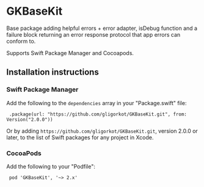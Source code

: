 # GKBaseKit

Base package adding helpful errors + error adapter, isDebug function and a failure block returning an error response protocol that app errors can conform to.

Supports Swift Package Manager and Cocoapods.

## Installation instructions

### Swift Package Manager

Add the following to the `dependencies` array in your "Package.swift" file:

     .package(url: "https://github.com/gligorkot/GKBaseKit.git", from: Version("2.0.0"))

Or by adding `https://github.com/gligorkot/GKBaseKit.git`, version 2.0.0 or later, to the list of Swift packages for any project in Xcode.

### CocoaPods

Add the following to your "Podfile":

     pod 'GKBaseKit', '~> 2.x'
